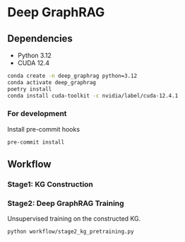 # Deep GraphRAG

## Dependencies

- Python 3.12
- CUDA 12.4

```bash
conda create -n deep_graphrag python=3.12
conda activate deep_graphrag
poetry install
conda install cuda-toolkit -c nvidia/label/cuda-12.4.1
```

### For development
Install pre-commit hooks
```bash
pre-commit install
```

## Workflow

### Stage1: KG Construction

### Stage2: Deep GraphRAG Training

Unsupervised training on the constructed KG.

```bash
python workflow/stage2_kg_pretraining.py
```
